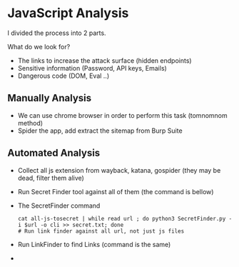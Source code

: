 # JavaScript Analysis

I divided the process into 2 parts.

What do we look for?

- The links to increase the attack surface (hidden endpoints)
- Sensitive information (Password, API keys, Emails)
- Dangerous code (DOM, Eval ..)

## Manually Analysis

- We can use chrome browser in order to perform this task (tomnomnom method)
- Spider the app, add extract the sitemap from Burp Suite

## Automated Analysis

- Collect all js extension from wayback, katana, gospider (they may be dead, filter them alive)
- Run Secret Finder tool against all of them (the command is bellow)
- The SecretFinder command
    
    ```
    cat all-js-tosecret | while read url ; do python3 SecretFinder.py -i $url -o cli >> secret.txt; done
    # Run link finder against all url, not just js files
    ```
    
- Run LinkFinder to find Links (command is the same)
-